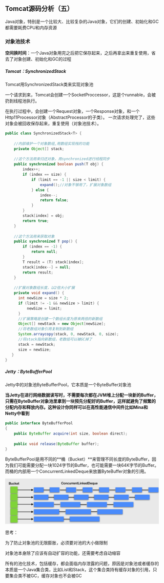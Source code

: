 ## Tomcat源码分析（五）

Java对象，特别是一个比较大、比较复杂的Java对象，它们的创建、初始化和GC都需要耗费CPU和内存资源



### 对象池技术

**空间换时间**：一个Java对象用完之后把它保存起来，之后再拿出来重复使用，省去了对象创建、初始化和GC的过程



##### Tomcat：SynchronizedStack

Tomcat用SynchronizedStack类来实现对象池

一个请求到来，Tomcat会创建一个SocketProccessor，这是个runnable，会被扔到线程池执行。

在执行过程中，会创建一个Request对象，一个Response对象，和一个Http11Processor对象（AbstractProcessor的子类）。
一次请求处理完了，这些对象会被回收保存起来，重复使用（对象池技术）。

```java
public class SynchronizedStack<T> {

    //内部维护一个对象数组,用数组实现栈的功能
    private Object[] stack;

    //这个方法用来归还对象，用synchronized进行线程同步
    public synchronized boolean push(T obj) {
        index++;
        if (index == size) {
            if (limit == -1 || size < limit) {
                expand();//对象不够用了，扩展对象数组
            } else {
                index--;
                return false;
            }
        }
        stack[index] = obj;
        return true;
    }
    
    //这个方法用来获取对象
    public synchronized T pop() {
        if (index == -1) {
            return null;
        }
        T result = (T) stack[index];
        stack[index--] = null;
        return result;
    }
    
    //扩展对象数组长度，以2倍大小扩展
    private void expand() {
      int newSize = size * 2;
      if (limit != -1 && newSize > limit) {
          newSize = limit;
      }
      //扩展策略是创建一个数组长度为原来两倍的新数组
      Object[] newStack = new Object[newSize];
      //将老数组对象引用复制到新数组
      System.arraycopy(stack, 0, newStack, 0, size);
      //将stack指向新数组，老数组可以被GC掉了
      stack = newStack;
      size = newSize;
   }
}
```



##### Jetty：ByteBufferPool

Jetty中的对象池ByteBufferPool，它本质是一个ByteBuffer对象池

**当Jetty在进行网络数据读写时，不需要每次都在JVM堆上分配一块新的Buffer，只需在ByteBuffer对象池里拿到一块预先分配好的Buffer，这样就避免了频繁的分配内存和释放内存。这种设计你同样可以在高性能通信中间件比如Mina和Netty中看到**

```java
public interface ByteBufferPool
{
    public ByteBuffer acquire(int size, boolean direct);

    public void release(ByteBuffer buffer);
}
```

ByteBufferPool是用不同的**桶（Bucket）**来管理不同长度的ByteBuffer，因为我们可能需要分配一块1024字节的Buffer，也可能需要一块64K字节的Buffer。而桶的内部用一个ConcurrentLinkedDeque来放置ByteBuffer对象的引用。

<img src="assets/image-20210918171157474.png" alt="image-20210918171157474" style="zoom:50%;" />



思考：

为了防止对象池的无限膨胀，必须要对池的大小做限制

对象池本身除了应该有自动扩容的功能，还需要考虑自动缩容

所有的池化技术，包括缓存，都会面临内存泄露的问题，原因是对象池或者缓存的本质是一个Java集合类，比如List和Stack，这个集合类持有缓存对象的引用，只要集合类不被GC，缓存对象也不会被GC